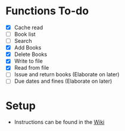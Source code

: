 # Functions To-do

- [x] Cache read
- [ ] Book list
- [ ] Search
- [x] Add Books
- [x] Delete Books
- [x] Write to file
- [x] Read from file
- [ ] Issue and return books (Elaborate on later)
- [ ] Due dates and fines (Elaborate on later)

# Setup
- Instructions can be found in the <a href="https://github.com/npmaharaj1/library-management-system/wiki">Wiki<a>